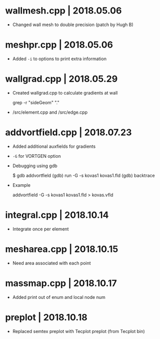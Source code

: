 # wallmesh.cpp      | 2018.05.06
 - Changed wall mesh to double precision (patch by Hugh B)

# meshpr.cpp        | 2018.05.06
 - Added `-i` to options to print extra information

# wallgrad.cpp      | 2018.05.29
 - Created wallgrad.cpp to calculate gradients at wall

    grep -r "sideGeom" "."

 - /src/element.cpp and /src/edge.cpp

# addvortfield.cpp  | 2018.07.23
 - Added additional auxfields for gradients
 - `-G` for VORTGEN option
 - Debugging using gdb
 
    $ gdb addvortfield
    (gdb) run -G -s kovas1 kovas1.fld
    (gdb) backtrace
 
 - Example
 
    addvortfield -G -s kovas1 kovas1.fld > kovas.vfld

# integral.cpp | 2018.10.14
 - Integrate once per element
 
# mesharea.cpp | 2018.10.15
 - Need area associated with each point

# massmap.cpp  | 2018.10.17
 - Added print out of enum and local node num

# preplot      | 2018.10.18
 - Replaced semtex preplot with Tecplot preplot (from Tecplot bin)


